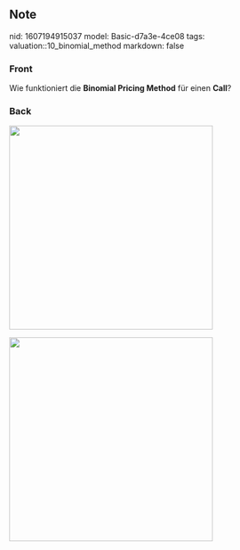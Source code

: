 ## Note
nid: 1607194915037
model: Basic-d7a3e-4ce08
tags: valuation::10_binomial_method
markdown: false

### Front
<p>Wie funktioniert die <b>Binomial Pricing Method</b> für einen
<b>Call</b>?

### Back
<p><img src="12qrcyYbbpiBBfSy5yvF.png" style="width: 366px;">
<p><img src="1tXaZpHTpNdBftVPh47J.png" style="width: 366px;">
